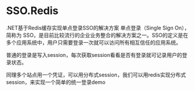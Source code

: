 # SSO.Redis
.NET基于Redis缓存实现单点登录SSO的解决方案
单点登录（Single Sign On），简称为 SSO，是目前比较流行的企业业务整合的解决方案之一。SSO的定义是在多个应用系统中，用户只需要登录一次就可以访问所有相互信任的应用系统。

普通的登录是写入session，每次获取session看看是否有登录就可记录用户的登录状态。

同理多个站点用一个凭证，可以用分布式session，我们可以用redis实现分布式session，来实现一个简单的统一登录demo
